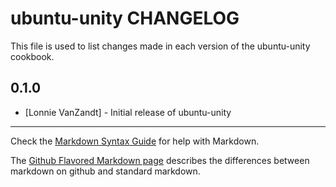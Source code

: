 ubuntu-unity CHANGELOG
==============

This file is used to list changes made in each version of the ubuntu-unity cookbook.

0.1.0
-----
- [Lonnie VanZandt] - Initial release of ubuntu-unity

- - -
Check the [Markdown Syntax Guide](http://daringfireball.net/projects/markdown/syntax) for help with Markdown.

The [Github Flavored Markdown page](http://github.github.com/github-flavored-markdown/) describes the differences between markdown on github and standard markdown.
